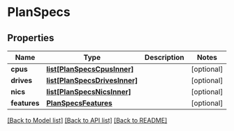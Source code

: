 # PlanSpecs


## Properties
Name | Type | Description | Notes
------------ | ------------- | ------------- | -------------
**cpus** | [**list[PlanSpecsCpusInner]**](PlanSpecsCpusInner.md) |  | [optional] 
**drives** | [**list[PlanSpecsDrivesInner]**](PlanSpecsDrivesInner.md) |  | [optional] 
**nics** | [**list[PlanSpecsNicsInner]**](PlanSpecsNicsInner.md) |  | [optional] 
**features** | [**PlanSpecsFeatures**](PlanSpecsFeatures.md) |  | [optional] 

[[Back to Model list]](../README.md#documentation-for-models) [[Back to API list]](../README.md#documentation-for-api-endpoints) [[Back to README]](../README.md)


